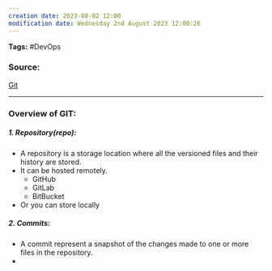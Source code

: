 ```yaml
---
creation date: 2023-08-02 12:00
modification date: Wednesday 2nd August 2023 12:00:26
---
```


**Tags:** #DevOps 

### Source:
[Git](https://chat.openai.com/share/8fed5082-9761-42b4-b662-064f819b11c4)

--------------------------------------

### Overview of GIT:

##### 1. Repository(repo):
 * A repository is a storage location where all the versioned files and their history are stored.
 * It can be hosted remotely.
	 * GitHub
	 * GitLab
	 * BitBucket
* Or you can store locally

##### 2. Commits:
 * A commit represent a snapshot of the changes made to one or more files in the repository.
 * 

